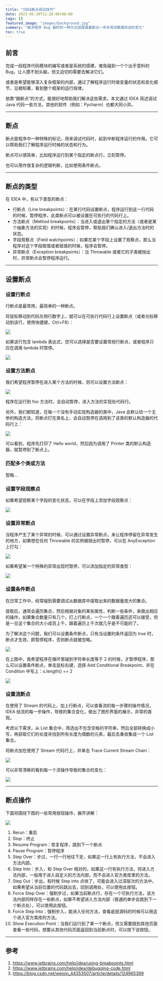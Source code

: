 ```yaml
---
title: "IDEA断点调试技巧"
date: 2023-05-20T11:28:08+08:00
tags: []
featured_image: "images/background.jpg"
summary: "解决程序 Bug 最好的一种方式就是跟着断点一步步观测数据状态的变化"
toc: true
---
```


## 前言

完成一段程序代码模块的编写或者是系统的搭建，难免碰到一个个出乎意料的 Bug，让人摸不到头脑，但又迫切的需要去解决它们。

或者是希望能够深入复杂框架的内部，通过了解程序运行时侯变量的状态和变化细节，见微知著，看到整个框架的运行规律。

依靠“跟断点”的方式，能很好地帮助我们解决这些需求。本文通过 IDEA 简述调试 Java 代码一些方法，其他的软件（例如：Pycharm）也都大同小异。

---

## 断点

断点是程序中一种特殊的标记，用来调试代码时，起到中断程序运行的作用。它可以帮助我们了解程序运行时候的状态和行为。

断点可以很简单，比如程序运行到某个指定的断点行，立刻暂停。

也可以用作很复杂的逻辑判断，比如使用条件断点。

---

## 断点的类型

在 IDEA 中，有以下类型的断点：

* 行断点（Line breakpoints）：在某行代码设置断点，程序运行到这一行代码的时候，暂停程序，此类断点可以被设置在可执行的代码行上。
* 方法断点（Method breakpoints）：当进入或退出某个指定的方法（或者是某个抽象方法的实现）的时候，程序会暂停，帮助我们确认进入/退出方法时的状态。
* 字段观察点（Field watchpoints）：如果在某个字段上设置了观察点，那么当程序对这个字段取值或者赋值的时候，程序会暂停。
* 异常断点（Exception breakpoints）：当 Throwable 或者它的子类被抛出时，异常断点会暂停程序运行。

---

## 设置断点

### 设置行断点

行断点是最常用，最简单的一种断点。

将鼠标移动到代码左侧行数字上，就可以在可执行代码行上设置断点（或者光标移动到该行，使用快捷键，Ctrl+F8）：

![](images/1.jpg)

如果该行包含 lambda 表达式，您可以选择是否要设置常规行断点，或者程序只应在调用 lambda 时暂停。

![](images/2.jpg)

### 设置方法断点

我们希望程序暂停在进入某个方法的时候，则可以设置方法断点：

![](images/3.jpg)

程序在运行到 foo 方法时，会自动暂停，进入方法的实现处代码行。

另外，我们都知道，在每一个没有手动实现构造器的类中，Java 会默认给一个无参的构造方法，将断点打在类名上，会自动暂停在调用到了该类的默认构造器的代码行上：

![](images/4.jpg)

可以看到，程序先打印了 Hello world，然后因为调用了 Printer 类的默认构造器，就暂停到了断点上。

### 匹配多个类或方法

暂略...

### 设置字段观察点

如果希望观察某个字段的变化状态，可以在字段上添加字段观察点：

![](images/5.jpg)

### 设置异常断点

当程序产生了某个异常的时候，可以通过设置异常断点，来让程序停留在异常发生的地方，如果想在任何 Throwable 的实例被抛出时暂停，可以在 AnyException 上打勾：

![](images/6.jpg)

如果希望某一个特殊的异常出现时暂停，可以添加指定的异常类型：

![](images/7.jpg)

### 设置条件断点

在日常工作中，经常碰到需要调试从数据库中提取出来的数据量庞大的集合。

提取后，通常会遍历集合，然后根据对象的某些属性，判断一些条件，来做出相应的操作，如果集合数量只有几个，打上行断点，一个一个跟着遍历还可以接受，但是一旦这个集合的大小成百上千，跟着遍历上千次就几乎是不可能的了。

为了解决这个问题，我们可以设置条件断点，只有当设置的条件返回为 true 时，断点才生效，即暂停程序，否则断点就被忽略。

![](images/8.jpg)

在上图中，我希望程序在循环里碰到字符串长度等于 2 的时候，才暂停程序，那么可以设置条件断点，单击鼠标右键，选择 Add Conditional Breakpoint，并在 Condition 中写上：s.length() == 2

![](images/9.jpg)

### 设置流断点

在使用了 Stream 的代码上，加上行断点，可以查看流的每一步骤的操作情况，IDEA 给流的每一步操作，导致的集合变化，做出了图形界面的展示，非常的直观。

考虑以下需求，从 List 集合中，筛选出不包含空格的字符串，然后全部转换成小写，再获取它们的长度并找到所有长度为偶数的元素，最后去重收集成一个 List 集合。

将断点加在使用了 Stream 代码行上，并单击 Trace Current Stream Chain：

![](images/10.jpg)

可以非常清晰的看到每一个流操作导致的集合的变化：

![](images/11.jpg)

---

## 断点操作

下面将围绕下图的一些常用按钮操作，展开讲解：

![](images/12.jpg)

1. Rerun：重启
2. Stop：终止
3. Resume Program：恢复程序，跳到下一个断点
4. Pause Program：暂停程序
5. Step Over：步过，一行一行地往下走，如果这一行上有执行方法，不会进入方法内部。
6. Step Into：步入，和 Step Over 相对的，如果这一行有执行方法，将进入方法内部，一般用于进入自定义的方法内部，而不会进入官方类库里的方法。
7. Step Out：步出，有时候 Step Into 点快了，可能会进入过深层次的方法中，如果希望从当前位置的代码跳出去，回到调用处，可以使用此按钮。
8. Force Step Over：强制步过，如果当前断点行，存在一个可执行方法，该方法内部同样存在一些断点，如果不希望进入方法内部（普通的单步会跳到下一个断点处），可以使用此按钮。
9. Force Step Into：强制步入，能进入任何方法，查看底层源码的时候可以用这个进入官方类库的方法。
10. Show Execution Point：当我们运行到了某一个断点，但又需要跳到其他页面查看一些代码，想要从其他代码页面返回到当前断点时，可以按下该按钮。

---

## 参考

1. https://www.jetbrains.com/help/idea/using-breakpoints.html
2. https://www.jetbrains.com/help/idea/debugging-code.html
3. https://blog.csdn.net/weixin_44353507/article/details/124965399
